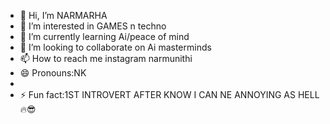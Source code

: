 - 👋 Hi, I’m NARMARHA
- 👀 I’m interested in GAMES n techno
- 🌱 I’m currently learning Ai/peace of mind
- 💞️ I’m looking to collaborate on Ai masterminds
- 📫 How to reach me instagram narmunithi
- 😄 Pronouns:NK
- 
- ⚡ Fun fact:1ST INTROVERT AFTER KNOW I CAN NE ANNOYING AS HELL🔥😎

<!---
Nk94-code/Nk94-code is a ✨ special ✨ repository because its `README.md` (this file) appears on your GitHub profile.
You can click the Preview link to take a look at your changes.
--->
